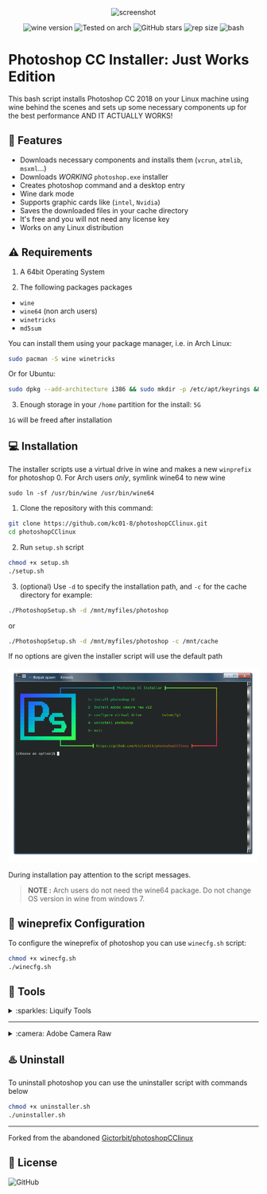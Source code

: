 
<div align="center" class="tip" markdown="1" style>

![screenshot](images/Screenshot.png)

![wine version](https://img.shields.io/badge/wine-%E2%96%B29.0-red) ![Tested on arch](https://img.shields.io/badge/Tested%20on-Arch-brightgreen) ![GitHub stars](https://img.shields.io/github/stars/kc01-8/photoshopCClinux) ![rep size](https://img.shields.io/github/repo-size/gictorbit/photoshopCClinux) ![bash](https://img.shields.io/badge/bash-5.0-yellowgreen)
</div>

# Photoshop CC Installer: Just Works Edition
This bash script installs Photoshop CC 2018 on your Linux machine using wine behind the scenes
and sets up some necessary components up for the best performance AND IT ACTUALLY WORKS!

## :rocket: Features
* Downloads necessary components and installs them (`vcrun`, `atmlib`, `msxml`...)
* Downloads *WORKING* `photoshop.exe` installer
* Creates photoshop command and a desktop entry
* Wine dark mode
* Supports graphic cards like (`intel`, `Nvidia`)
* Saves the downloaded files in your cache directory
* It's free and you will not need any license key
* Works on any Linux distribution

## :warning: Requirements
1. A 64bit Operating System

2. The following packages packages
* `wine`
* `wine64` (non arch users)
* `winetricks`
* `md5sum`


You can install them using your package manager, i.e. in Arch Linux:
```bash
sudo pacman -S wine winetricks
``` 
Or for Ubuntu:
```bash
sudo dpkg --add-architecture i386 && sudo mkdir -p /etc/apt/keyrings && sudo wget -O /etc/apt/keyrings/winehq-archive.key https://dl.winehq.org/wine-builds/winehq.key && sudo wget -NP /etc/apt/sources.list.d/ https://dl.winehq.org/wine-builds/ubuntu/dists/$(lsb_release -sc)/winehq-$(lsb_release -sc).sources && sudo apt update && sudo apt install -y --install-recommends winehq-stable winetricks
```


3. Enough storage in your `/home` partition for the install: `5G`

`1G` will be freed after installation 


## :computer: Installation

The installer scripts use a virtual drive in wine and makes a new `winprefix` for photoshop
0. For Arch users _only_, symlink wine64 to new wine

```
sudo ln -sf /usr/bin/wine /usr/bin/wine64
```

1. Clone the repository with this command:
```bash
git clone https://github.com/kc01-8/photoshopCClinux.git
cd photoshopCClinux
```

2. Run `setup.sh` script

```bash
chmod +x setup.sh
./setup.sh
```

3. (optional) Use `-d` to specify the installation path, and `-c` for the cache directory
for example:
```bash
./PhotoshopSetup.sh -d /mnt/myfiles/photoshop
```
or
```bash
./PhotoshopSetup.sh -d /mnt/myfiles/photoshop -c /mnt/cache
```
If no options are given the installer script will use the default path


<div align="center" class="tip" markdown="1" style>

![setup-screenshot](images/setup-screenshot.png)
</div>

During installation pay attention to the script messages.


> **NOTE :** Arch users do not need the wine64 package. Do not change OS version in wine from windows 7.

## :wine_glass: wineprefix Configuration
To configure the wineprefix of photoshop you can use `winecfg.sh` script:
```bash
chmod +x winecfg.sh
./winecfg.sh
```
## :hammer: Tools

<details>
<summary>:sparkles: Liquify Tools</summary>
As you know photoshop has many useful tools like `Liquify Tools`.</br>

If you get some errors while working with these tools,
It may because of the graphics card.</br>

Photoshop uses the `GPU` to process these tools so before using these tools make sure that your graphics card `(Nvidia, AMD)` is configured correctly in your Linux machine.
</br>The other solution is you can configure photoshop to use your `CPU` for image processing. to do that, follow the steps below:

* Go to edit tab and open `preferences` or `[ctrl+K]`
* Then go to the `performance` tab
* In the graphics processor settings section, uncheck `Use graphics processor`

![](https://user-images.githubusercontent.com/34630603/80861998-117b7a80-8c87-11ea-8f56-079f43dfafd9.png)
</details>

---
<details>
<summary>:camera: Adobe Camera Raw</summary>

`camera raw` install:
```bash
chmod +x cameraRawInstaller.sh
./cameraRawInstaller.sh
```
Restart photoshop and open it from:
`Edit >>Preferences >> Camera Raw`

> **_NOTE1:_** The size of camera raw installation file is about 400M


> **_NOTE2:_** Camera raw performance depends on your graphic card driver and its configuration

</details>

## :hotsprings: Uninstall
To uninstall photoshop you can use the uninstaller script with commands below

```bash
chmod +x uninstaller.sh
./uninstaller.sh
```
---
Forked from the abandoned [Gictorbit/photoshopCClinux](https://github.com/Gictorbit/photoshopCClinux.git)

## :bookmark: License
![GitHub](https://img.shields.io/github/license/kc01-8/photoshopCClinux?style=for-the-badge)


